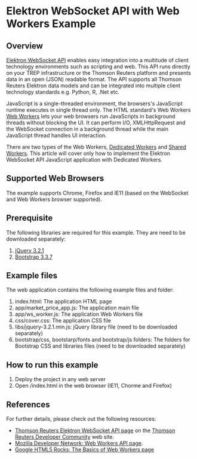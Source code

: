 # Elektron WebSocket API with Web Workers Example 
## Overview

[Elektron WebSocket API](https://developers.thomsonreuters.com/elektron/websocket-api-early-access) enables easy integration into a multitude of client technology environments such as scripting and web.  This API runs directly on your TREP infrastructure or the Thomson Reuters platform and presents data in an open (JSON) readable format. The API supports all Thomson Reuters Elektron data models and can be integrated into multiple client technology standards e.g. Python, R, .Net etc.

JavaScript is a single-threaded environment, the browsers's JavaScript runtime executes in single thread only. The HTML standard's Web Workers [Web Workers](https://html.spec.whatwg.org/multipage/workers.html) lets your web browsers run JavaScripts in background threads without blocking the UI. It can perform I/O, XMLHttpRequest and the WebSocket connection in a background thread while the main JavaScript thread handles UI interaction. 

There are two types of the Web Workers, [Dedicated Workers](https://html.spec.whatwg.org/multipage/workers.html#dedicated-workers-and-the-worker-interface) and [Shared Workers](https://html.spec.whatwg.org/multipage/workers.html#sharedworker). This article will cover only how to implement the Elektron WebSocket API JavaScript application with Dedicated Workers. 

## Supported Web Browsers
The example supports Chrome, Firefox and IE11 (based on the WebSocket and Web Workers browser supported).

## Prerequisite
The following libraries are required for this example. They are need to be downloaded separately:
1. [jQuery 3.2.1](https://jquery.com/)
2. [Bootstrap 3.3.7](https://getbootstrap.com/docs/3.3/)

## Example files
The web application contains the following example files and folder:
1. index.html: The application HTML page
2. app/market_price_app.js: The application main file
3. app/ws_worker.js: The application Web Workers file
4. css/cover.css: The application CSS file
5. libs/jquery-3.2.1.min.js: jQuery library file (need to be downloaded separately)
6. bootstrap/css, bootstarp/fonts and bootstrap/js folders: The folders for Bootstrap CSS and libraries files (need to be downloaded separately)

## How to run this example
1. Deploy the project in any web server
2. Open <web server>/index.html in the web browser (IE11, Chorme and Firefox)

## References
For further details, please check out the following resources:
* [Thomson Reuters Elektron WebSocket API page](https://developers.thomsonreuters.com/elektron/websocket-api-early-access) on the [Thomson Reuters Developer Community](https://developers.thomsonreuters.com/) web site.
* [Mozilla Developer Network: Web Workers API page](https://developer.mozilla.org/en-US/docs/Web/API/Web_Workers_API).
* [Google HTML5 Rocks: The Basics of Web Workers page](https://www.html5rocks.com/en/tutorials/workers/basics/)
